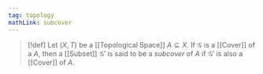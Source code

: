```yaml
---
tag: topology
mathLink: subcover
---
```

>[!def]
Let $(X,T)$ be a [[Topological Space]] $A\subseteq X$. If $\mathcal{G}$ is a [[Cover]] of a $A$, then a [[Subset]] $\mathcal{G}'$ is said to be a *subcover* of $A$ if $\mathcal{G}'$ is also a [[Cover]] of $A$.
